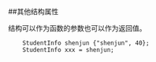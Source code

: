 ##其他结构属性

结构可以作为函数的参数也可以作为返回值。

        StudentInfo shenjun {"shenjun", 40};
        StudentInfo xxx = shenjun;